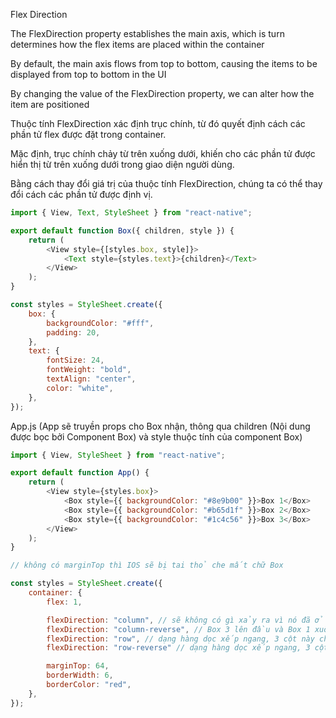 Flex Direction

The FlexDirection property establishes the main axis, which is turn determines how the flex items are placed within the container

By default, the main axis flows from top to bottom, causing the items to be displayed from top to bottom in the UI

By changing the value of the FlexDirection property, we can alter how the item are positioned

Thuộc tính FlexDirection xác định trục chính, từ đó quyết định cách các phần tử flex được đặt trong container.

Mặc định, trục chính chảy từ trên xuống dưới, khiến cho các phần tử được hiển thị từ trên xuống dưới trong giao diện người dùng.

Bằng cách thay đổi giá trị của thuộc tính FlexDirection, chúng ta có thể thay đổi cách các phần tử được định vị.

```js
import { View, Text, StyleSheet } from "react-native";

export default function Box({ children, style }) {
    return (
        <View style={[styles.box, style]}>
            <Text style={styles.text}>{children}</Text>
        </View>
    );
}

const styles = StyleSheet.create({
    box: {
        backgroundColor: "#fff",
        padding: 20,
    },
    text: {
        fontSize: 24,
        fontWeight: "bold",
        textAlign: "center",
        color: "white",
    },
});
```

App.js (App sẽ truyền props cho Box nhận, thông qua children (Nội dung được bọc bởi Component Box) và style thuộc tính của component Box)

```js
import { View, StyleSheet } from "react-native";

export default function App() {
    return (
        <View style={styles.box}>
            <Box style={{ backgroundColor: "#8e9b00" }}>Box 1</Box>
            <Box style={{ backgroundColor: "#b65d1f" }}>Box 2</Box>
            <Box style={{ backgroundColor: "#1c4c56" }}>Box 3</Box>
        </View>
    );
}

// không có marginTop thì IOS sẽ bị tai thỏ che mất chữ Box

const styles = StyleSheet.create({
    container: {
        flex: 1,

        flexDirection: "column", // sẽ không có gì xảy ra vì nó đã ở trạng thái cột sẵn
        flexDirection: "column-reverse", // Box 3 lên đầu và Box 1 xuống cuối cùng, và vị trí bắt đầu đi từ dưới lên, chạm xuống đáy
        flexDirection: "row", // dạng hàng dọc xếp ngang, 3 cột này chiếm vừa với View thứ tự từ trái qua phải
        flexDirection: "row-reverse" // dạng hàng dọc xếp ngang, 3 cột này chiếm vừa với View thứ tự từ trái qua phải

        marginTop: 64,
        borderWidth: 6,
        borderColor: "red",
    },
});
```
